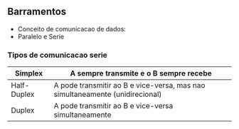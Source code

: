 ## Barramentos
- Conceito de comunicacao de dados: 
- Paralelo e Serie
### Tipos de comunicacao serie
|Simplex|A sempre transmite e o B sempre recebe     |
|----|------|
|Half-Duplex|A pode transmitir ao B e vice-versa, mas nao simultaneamente    (unidirecional)|
|Duplex|A pode transmitir ao B e vice-versa simultaneamente
